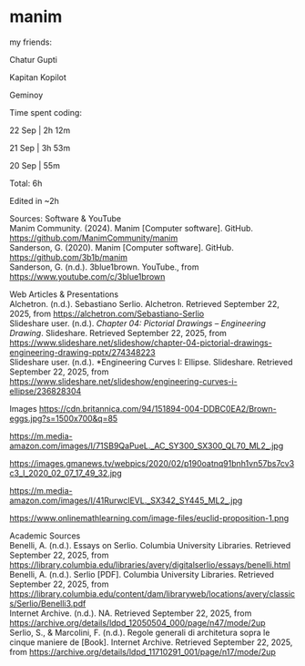 # manim

my friends:

Chatur Gupti

Kapitan Kopilot

Geminoy


Time spent coding:

22 Sep | 2h 12m

21 Sep | 3h 53m

20 Sep | 55m

Total: 6h

Edited in ~2h


Sources:
Software & YouTube  
Manim Community. (2024). Manim [Computer software]. GitHub. https://github.com/ManimCommunity/manim  
Sanderson, G. (2020). Manim [Computer software]. GitHub. https://github.com/3b1b/manim  
Sanderson, G. (n.d.). 3blue1brown. YouTube., from https://www.youtube.com/c/3blue1brown  

Web Articles & Presentations  
Alchetron. (n.d.). Sebastiano Serlio. Alchetron. Retrieved September 22, 2025, from https://alchetron.com/Sebastiano-Serlio  
Slideshare user. (n.d.). *Chapter 04: Pictorial Drawings – Engineering Drawing*. Slideshare. Retrieved September 22, 2025, from https://www.slideshare.net/slideshow/chapter-04-pictorial-drawings-engineering-drawing-pptx/274348223  
Slideshare user. (n.d.). *Engineering Curves I: Ellipse. Slideshare. Retrieved September 22, 2025, from https://www.slideshare.net/slideshow/engineering-curves-i-ellipse/236828304  

Images
https://cdn.britannica.com/94/151894-004-DDBC0EA2/Brown-eggs.jpg?s=1500x700&q=85

https://m.media-amazon.com/images/I/71SB9QaPueL._AC_SY300_SX300_QL70_ML2_.jpg

https://images.gmanews.tv/webpics/2020/02/p190oatnq91bnh1vn57bs7cv3c3_l_2020_02_07_17_49_32.jpg

https://m.media-amazon.com/images/I/41RurwclEVL._SX342_SY445_ML2_.jpg

https://www.onlinemathlearning.com/image-files/euclid-proposition-1.png


Academic Sources  
Benelli, A. (n.d.). Essays on Serlio. Columbia University Libraries. Retrieved September 22, 2025, from https://library.columbia.edu/libraries/avery/digitalserlio/essays/benelli.html  
Benelli, A. (n.d.). Serlio [PDF]. Columbia University Libraries. Retrieved September 22, 2025, from https://library.columbia.edu/content/dam/libraryweb/locations/avery/classics/Serlio/Benelli3.pdf  
Internet Archive. (n.d.). NA. Retrieved September 22, 2025, from https://archive.org/details/ldpd_12050504_000/page/n47/mode/2up  
Serlio, S., & Marcolini, F. (n.d.). Regole generali di architetura sopra le cinque maniere de [Book]. Internet Archive. Retrieved September 22, 2025, from https://archive.org/details/ldpd_11710291_001/page/n17/mode/2up  
